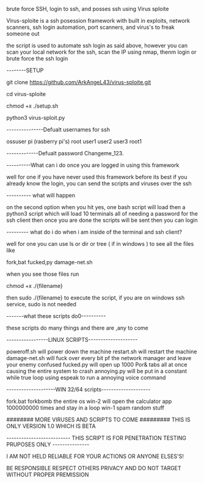 brute force SSH, login to ssh, and posses ssh using Virus sploite

Virus-sploite is a ssh posession framework with built in exploits, network scanners, ssh login automation, port scanners, and virus's to freak someone out 

the script is used to automate ssh login as said above, however you can scan your local network for the ssh, scan the IP using nmap, thenm login or brute force the ssh login 


--------SETUP 

git clone https://github.com/ArkAngeL43/virus-sploite.git 

cd virus-sploite 

chmod +x ./setup.sh 

python3 virus-sploit.py 

---------------Defualt usernames for ssh

ossuser
pi (rasberry pi's)
root
user1
user2
user3
root1

-------------Defualt password
Changeme_123.

----------What can i do once you are logged in using this framework 

well for one if you have never used this framework before its best if you already know the login, you can send the scripts and viruses over the ssh

---------- what will happen 

on the second option when you hit yes, one bash script will load then a python3 script 
which will load 10 terminals all of needing a password for the ssh client 
then once you are done the scripts will be sent then you can login 

--------- what do i do when i am inside of the terminal and ssh client? 

well for one you can use ls or dir or tree ( if in windows ) to see all the files like 

fork,bat 
fucked,py 
damage-net.sh 

when you see those files run 

chmod +x ./{filename}

then 
sudo ./{filename} to execute the script, if you are on windows ssh service, sudo is not needed 

-------what these scripts do0----------

these scripts do many things and there are ,any to come 

-----------------LINUX SCRIPTS--------------------

poweroff.sh will power down the machine 
restart.sh will restart the machine 
damage-net.sh will fuck over every bit pf the network manager and leave your enemy confused 
fucked.py will open up 1000 Por& tabs all at once causing the entire system to crash 
annoying.py will be put in a constant while true loop using espeak to run a annoying voice command 

--------------------WIN 32/64 scripts--------------------

fork.bat forkbomb the entire os 
win-2  will open the calculator app 1000000000 times and stay in a loop 
win-1 spam random stuff 

######## MORE VIRUSES AND SCRIPTS TO COME 
######### THIS IS ONLY VERSION 1.0 WHICH IS BETA 


-------------------------- THIS SCRIPT IS FOR PENETRATION TESTING PRUPOSES ONLY ---------------

I AM NOT HELD RELIABLE FOR YOUR ACTIONS OR ANYONE ELSES'S!

BE RESPONSIBLE 
RESPECT OTHERS PRIVACY 
AND DO NOT TARGET WITHOUT PROPER PREMISSION 